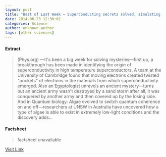 ```yaml
---
layout: post
title: "Best of Last Week – Superconducting secrets solved, simulating time travel and possible breakthrough in treating autism"
date: 2014-06-23 12:30:02
categories: Science
author: unknown author
tags: [other sciences]
---
```



#### Extract
>(Phys.org) —It's been a big week for solving mysteries—first up, a breakthrough has been made in identifying the origin of superconductivity in high temperature superconductors. A team at the University of Cambridge found that moving electrons created twisted "pockets" of electrons in the materials from which superconductivity emerged. Also an Egyptologist unravels an ancient mystery—turns out an ancient army wasn't destroyed by a sand storm after all, it was conquered by another army and then covered up by the losing side. And in Quantum biology: Algae evolved to switch quantum coherence on and off—researchers at UNSW in Australia have uncovered how a type of algae is able to exist in extremely low-light conditions and the discovery adds...

#### Factsheet
>factsheet unavailable

[Visit Link](http://phys.org/news322727428.html)


